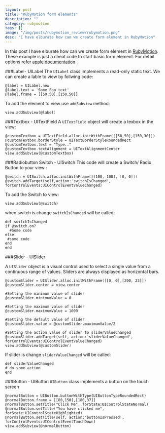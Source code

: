 ```yaml
---
layout: post
title: "RubyMotion form elements"
description: ""
category: rubymotion
tags: []
image: "/img/posts/rubymotion_review/rubymotion.png"
desc: "I have elburate how can we create form element in RubyMotion"
---
```


In this post I have elburate how can we create form element in [RubyMotion](http://www.rubymotion.com/). These example is just a cheat code to start basic form element. For detail options refer [apple documentation](http://developer.apple.com/library/ios/navigation/) . 


###Label- UILabel
The `UILabel` class implements a read-only static text. We can create a lable to view by follwing code:

    @label = UILabel.new
    @label.text = 'Some Foo text'
    @label.frame = [[50,50],[150,50]]

To add the element to view use `addSubview` method: 

    view.addSubview(@label)


###Textbox - UITextField
A `UITextField` object will create a texbox in the view:

   
    @customTextbox = UITextField.alloc.initWithFrame([[50,50],[150,30]])
    @customTextbox.borderStyle = UITextBorderStyleRoundedRect
    @customTextbox.text = "Type.."
    @customTextbox.textAlignment = UITextAlignmentCenter
    view.addSubview(@customTextbox)



###Radiobutton Switch - UISwitch
This code will create a Switch/ Radio Button to your view :

    @switch = UISwitch.alloc.initWithFrame([[100, 100], [0, 0]])
    @switch.addTarget(self,action:'switchIsChanged', forControlEvents:UIControlEventValueChanged)

To add the Switch to view: 

    view.addSubview(@switch)  

when switch is change `switchIsChanged` will be called:   

    def switchIsChanged
    if @switch.on?
      #Some code 
    else
     #some code
    end
    end


###Slider - UISlider

A `UISlider` object is a visual control used to select a single value from a continuous range of values. Sliders are always displayed as horizontal bars.

    @customSlider = UISlider.alloc.initWithFrame([[0, 0],[200, 23]])
    @customSlider.center = view.center
   
    #Setting the minimum value of slider 
    @customSlider.minimumValue = 0
   
    #Setting the maximum value of slider 
    @customSlider.maximumValue = 1000
   
    #Setting the default value of slider 
    @customSlider.value = @customSlider.maximumValue/2 
   
    #Setting the action value of slider to sliderValueChanged 
    @customSlider.addTarget(self, action:'sliderValueChanged', forControlEvents:UIControlEventValueChanged)
    view.addSubview(@customSlider)

If slider is change `sliderValueChanged` will be called:

    def sliderValueChanged
    # do some action
    end


###Button - UIButton
`UIButton` class implements a button on the touch screen

    @normalButton = UIButton.buttonWithType(UIButtonTypeRoundedRect)
    @normalButton.frame = [[80,150],[180,37]]
    @normalButton.setTitle("Click Me", forState:UIControlStateNormal)
    @normalButton.setTitle("You have clicked me", forState:UIControlStateHighlighted)
    @normalButton.setTitle(self, action:'buttonIsPressed', forControlEvents:UIControlEventTouchDown)
    view.addSubview(@normalButton)






